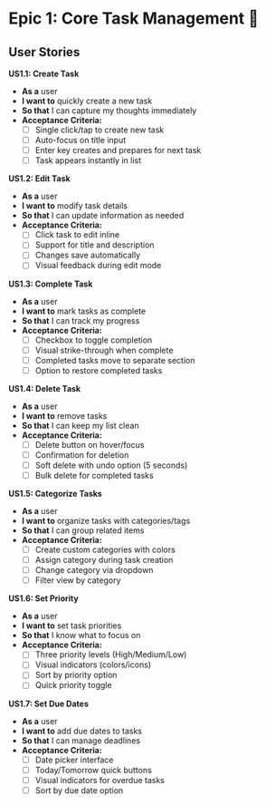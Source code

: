 # Epic 1: Core Task Management 🎯

## User Stories

**US1.1: Create Task**
- **As a** user
- **I want to** quickly create a new task
- **So that** I can capture my thoughts immediately
- **Acceptance Criteria:**
  - [ ] Single click/tap to create new task
  - [ ] Auto-focus on title input
  - [ ] Enter key creates and prepares for next task
  - [ ] Task appears instantly in list

**US1.2: Edit Task**
- **As a** user
- **I want to** modify task details
- **So that** I can update information as needed
- **Acceptance Criteria:**
  - [ ] Click task to edit inline
  - [ ] Support for title and description
  - [ ] Changes save automatically
  - [ ] Visual feedback during edit mode

**US1.3: Complete Task**
- **As a** user
- **I want to** mark tasks as complete
- **So that** I can track my progress
- **Acceptance Criteria:**
  - [ ] Checkbox to toggle completion
  - [ ] Visual strike-through when complete
  - [ ] Completed tasks move to separate section
  - [ ] Option to restore completed tasks

**US1.4: Delete Task**
- **As a** user
- **I want to** remove tasks
- **So that** I can keep my list clean
- **Acceptance Criteria:**
  - [ ] Delete button on hover/focus
  - [ ] Confirmation for deletion
  - [ ] Soft delete with undo option (5 seconds)
  - [ ] Bulk delete for completed tasks

**US1.5: Categorize Tasks**
- **As a** user
- **I want to** organize tasks with categories/tags
- **So that** I can group related items
- **Acceptance Criteria:**
  - [ ] Create custom categories with colors
  - [ ] Assign category during task creation
  - [ ] Change category via dropdown
  - [ ] Filter view by category

**US1.6: Set Priority**
- **As a** user
- **I want to** set task priorities
- **So that** I know what to focus on
- **Acceptance Criteria:**
  - [ ] Three priority levels (High/Medium/Low)
  - [ ] Visual indicators (colors/icons)
  - [ ] Sort by priority option
  - [ ] Quick priority toggle

**US1.7: Set Due Dates**
- **As a** user
- **I want to** add due dates to tasks
- **So that** I can manage deadlines
- **Acceptance Criteria:**
  - [ ] Date picker interface
  - [ ] Today/Tomorrow quick buttons
  - [ ] Visual indicators for overdue tasks
  - [ ] Sort by due date option
